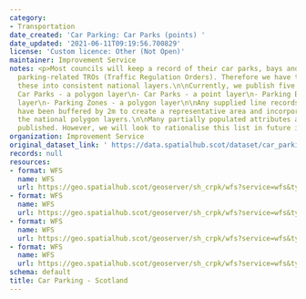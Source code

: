 ```yaml
---
category:
- Transportation
date_created: 'Car Parking: Car Parks (points) '
date_updated: '2021-06-11T09:19:56.700829'
license: 'Custom licence: Other (Not Open)'
maintainer: Improvement Service
notes: <p>Most councils will keep a record of their car parks, bays and zones (including
  parking-related TROs (Traffic Regulation Orders). Therefore we have tried to compile
  these into consistent national layers.\n\nCurrently, we publish five layers:\n-
  Car Parks - a polygon layer\n- Car Parks - a point layer\n- Parking Bays - a polygon
  layer\n- Parking Zones - a polygon layer\n\nAny supplied line records (usually TROs)
  have been buffered by 2m to create a representative area and incorporate them into
  the national polygon layers.\n\nMany partially populated attributes are currently
  published. However, we will look to rationalise this list in future iterations.</p>
organization: Improvement Service
original_dataset_link: ' https://data.spatialhub.scot/dataset/car_parking-is'
records: null
resources:
- format: WFS
  name: WFS
  url: https://geo.spatialhub.scot/geoserver/sh_crpk/wfs?service=wfs&typeName=sh_crpk:pub_crpkcppnt
- format: WFS
  name: WFS
  url: https://geo.spatialhub.scot/geoserver/sh_crpk/wfs?service=wfs&typeName=sh_crpk:pub_crpkcppol
- format: WFS
  name: WFS
  url: https://geo.spatialhub.scot/geoserver/sh_crpk/wfs?service=wfs&typeName=sh_crpk:pub_crpkpbpol
- format: WFS
  name: WFS
  url: https://geo.spatialhub.scot/geoserver/sh_crpk/wfs?service=wfs&typeName=sh_crpk:pub_crpkpz
schema: default
title: Car Parking - Scotland
---
```

